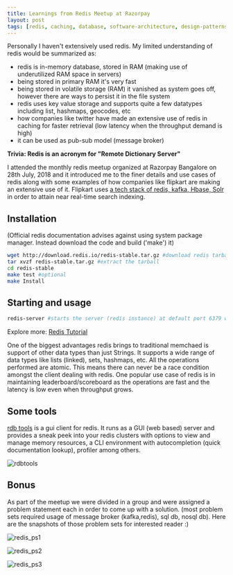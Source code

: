 ```yaml
---
title: Learnings from Redis Meetup at Razorpay
layout: post
tags: [redis, caching, database, software-architecture, design-patterns]
---
```


Personally I haven't extensively used redis. My limited understanding of redis would be summarized as:

- redis is in-memory database, stored in RAM (making use of underutilized RAM space in servers)
- being stored in primary RAM it's very fast
- being stored in volatile storage (RAM) it vanished as system goes off, however there are ways to persist it in the file system
- redis uses key value storage and supports quite a few datatypes including list, hashmaps, geocodes, etc
- how companies like twitter have made an extensive use of redis in caching for faster retrieval (low latency when the throughput demand is high)
- it can be used as pub-sub model (message broker)


**Trivia: Redis is an acronym for "Remote Dictionary Server"**


I attended the monthly redis meetup organized at Razorpay Bangalore on 28th July, 2018 and it introduced me to the finer details and use cases of redis along with some examples of how companies like flipkart are making an extensive use of it. Flipkart uses [a tech stack of redis, kafka, Hbase, Solr](https://tech.flipkart.com/sherlock-near-real-time-search-indexing-95519783859d) in order to attain near real-time search indexing. 


## Installation
(Official redis documentation advises against using system package manager. Instead download the code and build ('make') it)
```bash
wget http://download.redis.io/redis-stable.tar.gz #download redis tarball
tar xvzf redis-stable.tar.gz #extract the tarball
cd redis-stable
make test #optional
make Install
```

## Starting and usage
```bash
redis-server #starts the server (redis instance) at default port 6379 with default config (/etc/redis.conf)
```

Explore more:
[Redis Tutorial](https://redis.io/documentation)


One of the biggest advantages redis brings to traditional memchaed is support of other data types than just Strings. It supports a wide range of data types like lists (linked), sets, hashmaps, etc. All the operations performed are atomic. This means there can never be a race condition amongst the client dealing with redis. One popular use case of redis is in maintaining leaderboard/scoreboard as the operations are fast and the latency is low even when throughput grows.


## Some tools

[rdb tools](https://github.com/sripathikrishnan/redis-rdb-tools) is a gui client for redis. It runs as a GUI (web based) server and provides a sneak peek into your redis clusters with options to view and manage memory resources, a CLI environment with autocompletion (quick documentation lookup), profiler among others.


![rdbtools](https://sudipbhandari126.github.io/resources/rdbtools.png "rdbtools")   


## Bonus
As part of the meetup we were divided in a group and were assigned a problem statement each in order to come up with a solution. (most problem sets required usage of message broker (kafka,redis), sql db, nosql db). Here are the snapshots of those problem sets for interested reader :)

![redis_ps1](https://sudipbhandari126.github.io/resources/redis_ps1.jpeg "redis_ps1")  



![redis_ps2](https://sudipbhandari126.github.io/resources/redis_ps2.jpeg "redis_ps2")



![redis_ps3](https://sudipbhandari126.github.io/resources/redis_ps3.jpeg "redis_ps3")






